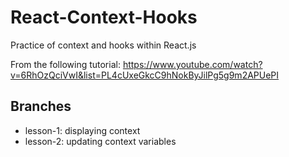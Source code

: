 # React-Context-Hooks
Practice of context and hooks within React.js

From the following tutorial: https://www.youtube.com/watch?v=6RhOzQciVwI&list=PL4cUxeGkcC9hNokByJilPg5g9m2APUePI 

## Branches
- lesson-1: displaying context
- lesson-2: updating context variables